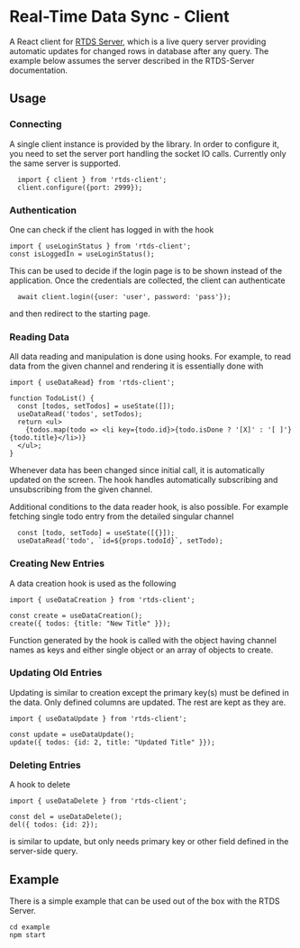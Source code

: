 # Real-Time Data Sync - Client

A React client for [RTDS Server](https://github.com/wigy/rtds-server), which is a live query
server providing automatic updates for changed rows in database after any query. The example
below assumes the server described in the RTDS-Server documentation.

## Usage

### Connecting

A single client instance is provided by the library. In order to configure it, you need to
set the server port handling the socket IO calls. Currently only the same server is supported.
```
  import { client } from 'rtds-client';
  client.configure({port: 2999});
```

### Authentication

One can check if the client has logged in with the hook
```
import { useLoginStatus } from 'rtds-client';
const isLoggedIn = useLoginStatus();
```
This can be used to decide if the login page is to be shown instead of the application. Once
the credentials are collected, the client can authenticate
```
  await client.login({user: 'user', password: 'pass'});
```
and then redirect to the starting page.

### Reading Data

All data reading and manipulation is done using hooks. For example, to read data
from the given channel and rendering it is essentially done with
```
import { useDataRead} from 'rtds-client';

function TodoList() {
  const [todos, setTodos] = useState([]);
  useDataRead('todos', setTodos);
  return <ul>
    {todos.map(todo => <li key={todo.id}>{todo.isDone ? '[X]' : '[ ]'} {todo.title}</li>)}
  </ul>;
}
```
Whenever data has been changed since initial call, it is automatically updated on the screen.
The hook handles automatically subscribing and unsubscribing from the given channel.

Additional conditions to the data reader hook, is also possible. For example fetching single
todo entry from the detailed singular channel
```
  const [todo, setTodo] = useState([{}]);
  useDataRead('todo', `id=${props.todoId}`, setTodo);
```

### Creating New Entries

A data creation hook is used as the following
```
import { useDataCreation } from 'rtds-client';

const create = useDataCreation();
create({ todos: {title: "New Title" }});
```
Function generated by the hook is called with the object having channel names as keys and
either single object or an array of objects to create.

### Updating Old Entries

Updating is similar to creation except the primary key(s) must be defined in the data. Only
defined columns are updated. The rest are kept as they are.
```
import { useDataUpdate } from 'rtds-client';

const update = useDataUpdate();
update({ todos: {id: 2, title: "Updated Title" }});
```

### Deleting Entries

A hook to delete
```
import { useDataDelete } from 'rtds-client';

const del = useDataDelete();
del({ todos: {id: 2});
```
is similar to update, but only needs primary key or other field defined in the server-side
query.

## Example

There is a simple example that can be used out of the box with the RTDS Server.
```
cd example
npm start
```
